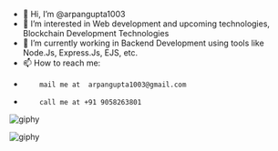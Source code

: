 - 👋 Hi, I’m @arpangupta1003
- 👀 I’m interested in Web development and upcoming technologies, Blockchain Development Technologies
- 🌱 I’m currently working in Backend Development using tools like Node.Js, Express.Js, EJS, etc.
- 📫 How to reach me:
-         mail me at  arpangupta1003@gmail.com
-         call me at +91 9058263801

<!---
arpangupta1003/arpangupta1003 is a ✨ special ✨ repository because its `README.md` (this file) appears on your GitHub profile.
You can click the Preview link to take a look at your changes.
--->
![giphy](https://www.google.com/url?sa=i&url=https%3A%2F%2Fgithub.com%2FAnmol-Baranwal%2FCool-GIFs-For-GitHub&psig=AOvVaw04u-uPIB390XmGeq46t0MF&ust=1697810793309000&source=images&cd=vfe&opi=89978449&ved=0CBEQjRxqFwoTCMCjn5ykgoIDFQAAAAAdAAAAABAE)

![giphy](https://github.com/arpangupta1003/arpangupta1003/assets/90976998/bef8bf40-0138-49bb-8a7e-975e303729cf)

